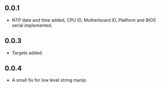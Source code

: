 ## 0.0.1
* NTP date and time added, CPU ID, Motherboard ID, Platform and BIOS serial implemented.

## 0.0.3
* Targets added.


## 0.0.4
* A small fix for low level string manip